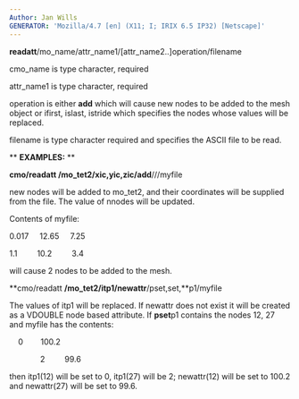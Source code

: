 ```yaml
---
Author: Jan Wills
GENERATOR: 'Mozilla/4.7 [en] (X11; I; IRIX 6.5 IP32) [Netscape]'
---
```


 **readatt**/mo\_name/attr\_name1/[attr\_name2..]operation/filename

  cmo\_name is type character, required

  attr\_name1 is type character, required

  operation is either **add** which will cause new nodes to be added
  to the mesh object or ifirst, islast, istride which specifies the
  nodes whose values will be replaced.

  filename is type character required and specifies the ASCII file to
  be read.

 ** **EXAMPLES:** **

  **cmo/readatt **/mo\_tet2/xic,yic,zic**/add**///myfile

  new nodes will be added to mo\_tet2, and their coordinates will be
  supplied from the file. The value of nnodes will be updated.

  Contents of myfile:

0.017     12.65     7.25

1.1         10.2         3.4

will cause 2 nodes to be added to the mesh.

**cmo/readatt **/mo\_tet2/itp1/newattr**/pset,set,**p1/myfile

The values of itp1 will be replaced. If newattr does not exist it will
be created as a VDOUBLE node based attribute. If **pset**p1 contains the
nodes 12, 27 and myfile has the contents:

    0        100.2

              2         99.6

then itp1(12) will be set to 0, itp1(27) will be 2; newattr(12) will be
set to 100.2 and newattr(27) will be set to 99.6.
